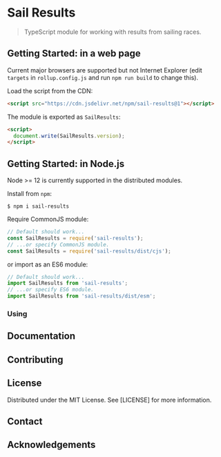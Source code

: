 # Sail Results

> TypeScript module for working with results from sailing races.

## Getting Started: in a web page

Current major browsers are supported but not Internet Explorer (edit `targets`
in `rollup.config.js` and run `npm run build` to change this).

Load the script from the CDN:

```html
<script src="https://cdn.jsdelivr.net/npm/sail-results@1"></script>
```

The module is exported as `SailResults`:

```html
<script>
  document.write(SailResults.version);
</script>
```

## Getting Started: in Node.js

Node >= 12 is currently supported in the distributed modules.

Install from `npm`:

```console
$ npm i sail-results
```

Require CommonJS module:

```js
// Default should work...
const SailResults = require('sail-results');
// ...or specify CommonJS module.
const SailResults = require('sail-results/dist/cjs');
```

or import as an ES6 module:

```js
// Default should work...
import SailResults from 'sail-results';
// ...or specify ES6 module.
import SailResults from 'sail-results/dist/esm';
```

### Using

## Documentation

## Contributing

## License

Distributed under the MIT License. See [LICENSE] for more information.

## Contact

## Acknowledgements
